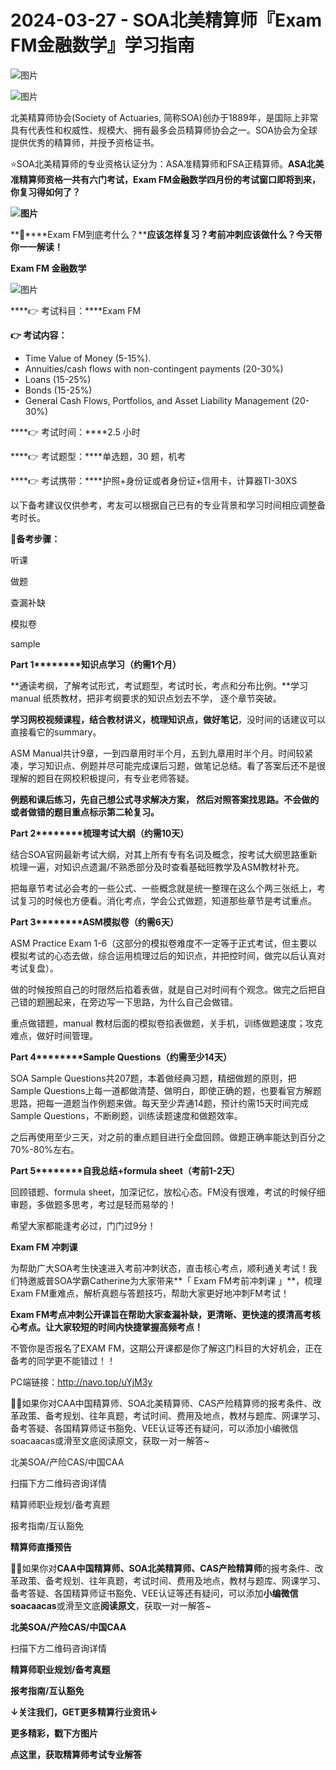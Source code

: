 # 2024-03-27 - SOA北美精算师『Exam FM金融数学』学习指南

![图片](https://mmbiz.qpic.cn/mmbiz_jpg/mK3FpI9af4kg4PH3You8v1p2s4zAl35ZxNnxg0MdNmVTvH2IJcatox7FnBcNAnYE4JN8ZPBDeK1yLvRwqaptmA/640?wx_fmt=jpeg&wxfrom=5&wx_lazy=1&wx_co=1&tp=webp)

![图片](https://mmbiz.qpic.cn/mmbiz_gif/mK3FpI9af4kg4PH3You8v1p2s4zAl35ZQkpnCFrL4sxibTsCHduia44N0WRpw0ibe62rGfxowYB0ZzQROPDAlhh3Q/640?wx_fmt=gif&wxfrom=5&wx_lazy=1&tp=webp)

北美精算师协会(Society of Actuaries, 简称SOA)创办于1889年，是国际上非常具有代表性和权威性、规模大、拥有最多会员精算师协会之一。SOA协会为全球提供优秀的精算师，并授予资格证书。

⭐SOA北美精算师的专业资格认证分为：ASA准精算师和FSA正精算师。****ASA北美准精算师资格一共有六门考试，Exam FM金融数学四月份的考试窗口即将到来，你复习得如何了？****

**![图片](https://mmbiz.qpic.cn/sz_mmbiz_png/mK3FpI9af4lkOdVslnprsibB3VDWRMicedmILpJgcg3ibMic3LgiaIY0GbaZkv1qjO8yNyAnzrgKXMPKAia1Z72aTZQA/640?wx_fmt=png&from=appmsg&tp=webp&wxfrom=5&wx_lazy=1)**

**🙋****Exam FM到底考什么？****应该怎样复习？考前冲刺应该做什么？今天带你一一解读！**

**Exam FM 金融数学**

![图片](https://mmbiz.qpic.cn/sz_mmbiz_png/mK3FpI9af4lkOdVslnprsibB3VDWRMicedXSvf3SJsHgZcJPCEN6HNPQdylwC6QzGDmJibBds5boBksAAQYnfR1Dg/640?wx_fmt=png&from=appmsg&tp=webp&wxfrom=5&wx_lazy=1)

****👉 考试科目：****Exam FM

****👉 考试内容：****

* Time Value of Money (5-15%).
* Annuities/cash flows with non-contingent payments (20-30%)
* Loans (15-25%)
* Bonds (15-25%)
* General Cash Flows, Portfolios, and Asset Liability Management (20-30%)

****👉 考试时间：****2.5 小时

****👉 考试题型：****单选题，30 题，机考

****👉 考试携带：****护照+身份证或者身份证+信用卡，计算器TI-30XS

以下备考建议仅供参考，考友可以根据自己已有的专业背景和学习时间相应调整备考时长。

💯**备考步骤：**

听课

做题

查漏补缺

模拟卷

sample

****Part 1********知识点学习（约需1个月）****

**通读考纲，了解考试形式，考试题型，考试时长，考点和分布比例。**学习manual 纸质教材，把非考纲要求的知识点划去不学， 逐个章节突破。 

**学习网校视频课程，结合教材讲义，梳理知识点，做好笔记**，没时间的话建议可以直接看它的summary。

ASM Manual共计9章，一到四章用时半个月，五到九章用时半个月。时间较紧凑，学习知识点、例题并尽可能完成课后习题，做笔记总结。看了答案后还不是很理解的题目在网校积极提问，有专业老师答疑。 

**例题和课后练习，先自己想公式寻求解决方案， 然后对照答案找思路。不会做的或者做错的题目重点标示第二轮复习。**

****Part 2********梳理考试大纲（约需10天）****

结合SOA官网最新考试大纲，对其上所有专有名词及概念，按考试大纲思路重新梳理一遍，对知识点遗漏/不熟悉部分及时查看基础班教学及ASM教材补充。

把每章节考试必会考的一些公式、一些概念就是统一整理在这么个两三张纸上，考试复习的时候也方便看。消化考点，学会公式做题，知道那些章节是考试重点。

****Part 3********ASM模拟卷（约需6天）****

ASM Practice Exam 1-6（这部分的模拟卷难度不一定等于正式考试，但主要以模拟考试的心态去做，综合运用梳理过后的知识点，并把控时间，做完以后认真对考试复盘）。

做的时候按照自己的时限然后掐着表做，就是自己对时间有个观念。做完之后把自己错的题圈起来，在旁边写一下思路，为什么自己会做错。

重点做错题，manual 教材后面的模拟卷掐表做题，关手机，训练做题速度；攻克难点，做好时间管理。

****Part 4********Sample Questions（约需至少14天）****

SOA Sample Questions共207题，本着做经典习题，精细做题的原则，把Sample Questions上每一道都做清楚、做明白，即使正确的题，也要看官方解题思路，把每一道题当作例题来做。每天至少弄通14题，预计约需15天时间完成Sample Questions，不断刷题，训练读题速度和做题效率。

之后再使用至少三天，对之前的重点题目进行全盘回顾。做题正确率能达到百分之70%-80%左右。

****Part 5********自我总结+formula sheet（考前1-2天）****

回顾错题、formula sheet，加深记忆，放松心态。FM没有很难，考试的时候仔细审题，多做题多思考，考过是轻而易举的！

希望大家都能逢考必过，门门过9分！

**Exam FM 冲刺课**


为帮助广大SOA考生快速进入考前冲刺状态，直击核心考点，顺利通关考试！我们特邀威普SOA学霸Catherine为大家带来**「 Exam FM考前冲刺课 」**，梳理Exam FM重难点，解析真题与答题技巧，帮助大家更好地冲刺FM考试！

**Exam FM考点冲刺公开课旨在帮助大家查漏补缺，更清晰、更快速的摸清高考核心考点。让大家较短的时间内快捷掌握高频考点！**

不管你是否报名了EXAM FM，这期公开课都是你了解这门科目的大好机会，正在备考的同学更不能错过！！


PC端链接：http://navo.top/uYjM3y

💁‍♀️如果你对CAA中国精算师、SOA北美精算师、CAS产险精算师的报考条件、改革政策、备考规划、往年真题，考试时间、费用及地点，教材与题库、网课学习、备考答疑、各国精算师证书豁免、VEE认证等还有疑问，可以添加小编微信soacaacas或滑至文底阅读原文，获取一对一解答~

北美SOA/产险CAS/中国CAA

扫描下方二维码咨询详情


精算师职业规划/备考真题

报考指南/互认豁免

**精算师直播预告**

**💁‍♀️**如果你对**CAA中国精算师、SOA北美精算师、CAS产险精算师**的报考条件、改革政策、备考规划、往年真题，考试时间、费用及地点，教材与题库、网课学习、备考答疑、各国精算师证书豁免、VEE认证等还有疑问，可以添加**小编微信soacaacas**或滑至文底**阅读原文**，获取一对一解答~

**北美SOA/产险CAS/中国CAA**

扫描下方二维码咨询详情


**精算师职业规划/备考真题**

**报考指南/互认豁免**

**↓关注我们，GET更多精算行业资讯↓**



**更多精彩，戳下方图片**


[](http://mp.weixin.qq.com/s?__biz=Mzg5ODgxNDE0NQ==&mid=2247496095&idx=1&sn=1652ad043d7583602c430bfc3007aac3&chksm=c05e6831f729e127b771f250531ddbc5e5fa382e199b4a6f49c73a6c8a3b21102ab8fe3e879f&scene=21#wechat_redirect)

[](http://mp.weixin.qq.com/s?__biz=Mzg5ODgxNDE0NQ==&mid=2247493501&idx=1&sn=7620e474746373a659fe5ef89fbb7cd2&chksm=c05e7ed3f729f7c511ae682b3857e983df48e50f8605ed66cb2ef2297a4871ede24978a97033&scene=21#wechat_redirect)

[](http://mp.weixin.qq.com/s?__biz=Mzg5ODgxNDE0NQ==&mid=2247485880&idx=1&sn=0ba2bf0e4451dec32a929e06b118121c&chksm=c05d9016f72a1900fe9894195b322250dec7c7456ca30c5cce94ae6819d30bc65094e2e2719d&scene=21#wechat_redirect)

[](http://mp.weixin.qq.com/s?__biz=Mzg5ODgxNDE0NQ==&mid=2247483716&idx=1&sn=e1df2885756e4f4a72d0567ffa4690bb&chksm=c05d98eaf72a11fca6a29c8eb62754a0b92898373d1de868332308fafe026d4c456fc0f4653f&scene=21#wechat_redirect)

[](http://mp.weixin.qq.com/s?__biz=Mzg5ODgxNDE0NQ==&mid=2247484305&idx=1&sn=faae400b6a109a99b390d9cf3b2e4c29&chksm=c05d9a3ff72a1329c36d211fdd502501b728c1692d079cf95ee41fd0269002f7c72cffff1ad0&scene=21#wechat_redirect)




**点这里，获取精算师考试专业解答**